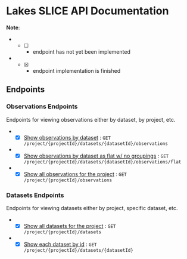 # Lakes SLICE API Documentation

**Note**: 
*  - [ ] - endpoint has not yet been implemented
*  - [x] - endpoint implementation is finished

## Endpoints

### Observations Endpoints

Endpoints for viewing observations either by dataset, by project, etc.

 * - [x] [Show observations by dataset](observations/show-observations-by-dataset.md) : `GET /project/{projectId}/datasets/{datasetId}/observations`
 * - [x] [Show observations by dataset as flat w/ no groupings](observations/show-observations-as-flat.md) : `GET /project/{projectId}/datasets/{datasetId}/observations/flat`
 * - [x] [Show all observations for the project](observations/show-observations-by-project.md) : `GET /project/{projectId}/observations`

### Datasets Endpoints

Endpoints for viewing datasets either by project, specific dataset, etc.

 * - [x] [Show all datasets for the project](datasets/show-datasets-by-project.md) : `GET /project/{projectId}/datasets`
 * - [x] [Show each dataset by id](datasets/show-dataset-by-id.md) : `GET /project/{projectId}/datasets/{datasetId}`